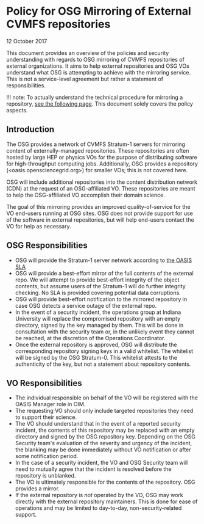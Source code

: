 
Policy for OSG Mirroring of External CVMFS repositories
=====================================================
12 October 2017

This document provides an overview of the policies and security understanding with regards to OSG mirroring of CVMFS
repositories of external organizations.  It aims to help external repositories and OSG VOs understand what OSG is
attempting to achieve with the mirroring service.
This is not a service-level agreement but rather a statement of responsibilities.

!!! note:
    To actually understand the technical procedure for mirroring a repository, [see the following page](https://twiki.grid.iu.edu/bin/view/Documentation/Release3/OasisExternalRepositories).  This document solely covers the policy aspects.

Introduction
------------

The OSG provides a network of CVMFS Stratum-1 servers for mirroring content of externally-managed repositories.  These repositories are often
hosted by large HEP or physics VOs for the purpose of distributing software for high-throughput computing jobs.  Additionally, OSG provides a
repository (<oasis.opensciencegrid.org>) for smaller VOs; this is not covered here.

OSG will include additional repositories into the content distribution network (CDN) at the request of an OSG-affiliated VO.  These repositories
are meant to help the OSG-affiliated VO accomplish their domain science.

The goal of this mirroring provides an improved quality-of-service for the VO end-users running at OSG sites.  OSG does not provide support
for use of the software in external repositories, but will help end-users contact the VO for help as necessary.

OSG Responsibilities
---------------------

* OSG will provide the Stratum-1 server network according to [the OASIS SLA](https://opensciencegrid.github.io/operations/SLA/oasis-replica/)
* OSG will provide a best-effort mirror of the full contents of the external repo.  We will attempt to provide best-effort integrity of the
  object contents, but assume users of the Stratum-1 will do further integrity checking.  No SLA is provided covering potential data corruptions.
* OSG will provide best-effort notification to the mirrored repository in case OSG detects a service outage of the external repo.
* In the event of a security incident, the operations group at Indiana University
will replace the compromised repository with an empty directory, signed by
the key managed by them. This will be done in consultation with the security
team or, in the unlikely event they cannot be reached, at the discretion of
the Operations Coordinator.
* Once the external repository is approved, OSG will distribute the corresponding repository signing keys in a valid whitelist.  The whitelist
  will be signed by the OSG Stratum-0.  This whitelist attests to the authenticity of the key, but not a statement about repository contents.

VO Responsibilities
-------------------
* The individual responsible on behalf of the VO will be registered with the OASIS Manager role in OIM.
* The requesting VO should only include targeted repositories they need to support their science.
* The VO should understand that in the event of a reported security incident, the contents of this repository may be replaced with an
  empty directory and signed by the OSG repository key.  Depending on the OSG Security team's evaluation of the severity and urgency
  of the incident, the blanking may be done immediately without VO notification or after some notification period.
* In the case of a security incident, the VO and OSG Security team will need to mutually agree that the incident is resolved before the
  repository is unblanked.
* The VO is ultimately responsible for the contents of the repository.  OSG provides a mirror.
* If the external repository is *not* operated by the VO, OSG may work directly with the external repository maintainers.  This is done for
  ease of operations and may be limited to day-to-day, non-security-related support.

